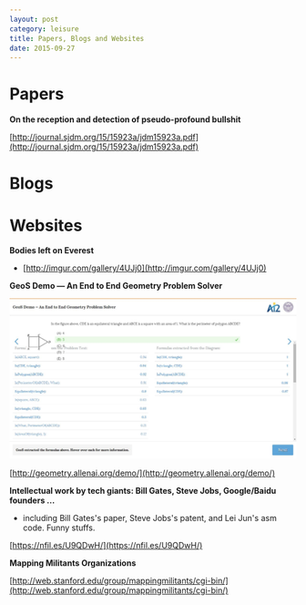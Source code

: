 ```yaml
---
layout: post
category: leisure
title: Papers, Blogs and Websites
date: 2015-09-27
---
```


# Papers

**On the reception and detection of pseudo-profound bullshit**

[http://journal.sjdm.org/15/15923a/jdm15923a.pdf](http://journal.sjdm.org/15/15923a/jdm15923a.pdf)

# Blogs

# Websites

**Bodies left on Everest**

- [http://imgur.com/gallery/4UJj0](http://imgur.com/gallery/4UJj0)

**GeoS Demo — An End to End Geometry Problem Solver**

<img src="/assets/leisure/blogs-and-websites/GeoS_Demo.jpg"/>

[http://geometry.allenai.org/demo/](http://geometry.allenai.org/demo/)

**Intellectual work by tech giants: Bill Gates, Steve Jobs, Google/Baidu founders ...**

- including Bill Gates's paper, Steve Jobs's patent, and Lei Jun's asm code. Funny stuffs.

[https://nfil.es/U9QDwH/](https://nfil.es/U9QDwH/)

**Mapping Militants Organizations**

[http://web.stanford.edu/group/mappingmilitants/cgi-bin/](http://web.stanford.edu/group/mappingmilitants/cgi-bin/)